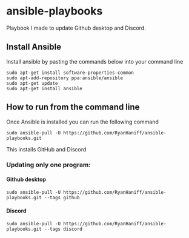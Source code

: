 # ansible-playbooks
Playbook I made to update Github desktop and Discord.

## Install Ansible 
Install ansible by pasting the commands below into your command line
```
sudo apt-get install software-properties-common
sudo apt-add-repository ppa:ansible/ansible
sudo apt-get update
sudo apt-get install ansible
```

## How to run from the command line
Once Ansible is installed you can run the following command
```
sudo ansible-pull -U https://github.com/RyanHaniff/ansible-playbooks.git
```
This installs GitHub and Discord

### Updating only one program:
#### Github desktop
```
sudo ansible-pull -U https://github.com/RyanHaniff/ansible-playbooks.git --tags github
```
#### Discord
```
sudo ansible-pull -U https://github.com/RyanHaniff/ansible-playbooks.git --tags discord
```
